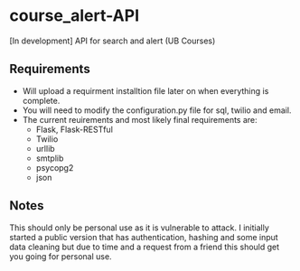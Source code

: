 # course_alert-API
[In development] API for search and alert (UB Courses) 

## Requirements
- Will upload a requirment installtion file later on when everything is complete.
- You will need to modify the configuration.py file for sql, twilio and email.
- The current reuirements and most likely final requirements are:
  - Flask, Flask-RESTful
  - Twilio
  - urllib
  - smtplib
  - psycopg2
  - json

## Notes
This should only be personal use as it is vulnerable to attack. I initially started a public version that has authentication, hashing and some input data cleaning but due to time and a request from a friend this should get you going for personal use.
  
